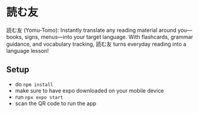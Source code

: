 # 読む友
読む友 (Yomu-Tomo): Instantly translate any reading material around you—books, signs, menus—into your target language. With flashcards, grammar guidance, and vocabulary tracking, 読む友 turns everyday reading into a language lesson!

## Setup
- do `npm install`
- make sure to have expo downloaded on your mobile device
- run `npx expo start`
- scan the QR code to run the app
